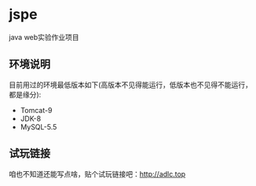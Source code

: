 # jspe

java web实验作业项目

## 环境说明
目前用过的环境最低版本如下(高版本不见得能运行，低版本也不见得不能运行，都是缘分):
+ Tomcat-9
+ JDK-8
+ MySQL-5.5 

## 试玩链接
咱也不知道还能写点啥，贴个试玩链接吧：http://adlc.top